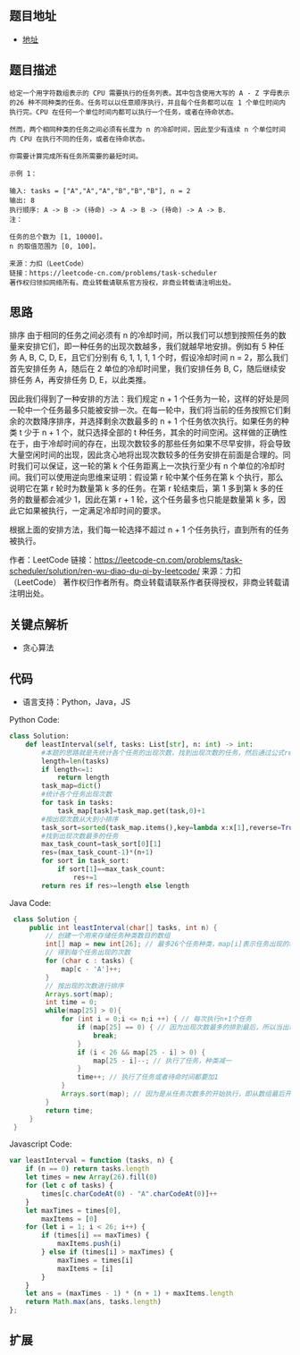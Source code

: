 ## 题目地址

- [地址](https://leetcode-cn.com/problems/task-scheduler/)

## 题目描述

```
给定一个用字符数组表示的 CPU 需要执行的任务列表。其中包含使用大写的 A - Z 字母表示的26 种不同种类的任务。任务可以以任意顺序执行，并且每个任务都可以在 1 个单位时间内执行完。CPU 在任何一个单位时间内都可以执行一个任务，或者在待命状态。

然而，两个相同种类的任务之间必须有长度为 n 的冷却时间，因此至少有连续 n 个单位时间内 CPU 在执行不同的任务，或者在待命状态。

你需要计算完成所有任务所需要的最短时间。

示例 1：

输入: tasks = ["A","A","A","B","B","B"], n = 2
输出: 8
执行顺序: A -> B -> (待命) -> A -> B -> (待命) -> A -> B.
注：

任务的总个数为 [1, 10000]。
n 的取值范围为 [0, 100]。

来源：力扣（LeetCode）
链接：https://leetcode-cn.com/problems/task-scheduler
著作权归领扣网络所有。商业转载请联系官方授权，非商业转载请注明出处。
```

## 思路
排序
由于相同的任务之间必须有 n 的冷却时间，所以我们可以想到按照任务的数量来安排它们，即一种任务的出现次数越多，我们就越早地安排。例如有 5 种任务 A, B, C, D, E，且它们分别有 6, 1, 1, 1, 1 个时，假设冷却时间 n = 2，那么我们首先安排任务 A，随后在 2 单位的冷却时间里，我们安排任务 B, C，随后继续安排任务 A，再安排任务 D, E，以此类推。

因此我们得到了一种安排的方法：我们规定 n + 1 个任务为一轮，这样的好处是同一轮中一个任务最多只能被安排一次。在每一轮中，我们将当前的任务按照它们剩余的次数降序排序，并选择剩余次数最多的 n + 1 个任务依次执行。如果任务的种类 t 少于 n + 1 个，就只选择全部的 t 种任务，其余的时间空闲。这样做的正确性在于，由于冷却时间的存在，出现次数较多的那些任务如果不尽早安排，将会导致大量空闲时间的出现，因此贪心地将出现次数较多的任务安排在前面是合理的。同时我们可以保证，这一轮的第 k 个任务距离上一次执行至少有 n 个单位的冷却时间。我们可以使用逆向思维来证明：假设第 r 轮中某个任务在第 k 个执行，那么说明它在第 r 轮时为数量第 k 多的任务。在第 r 轮结束后，第 1 多到第 k 多的任务的数量都会减少 1，因此在第 r + 1 轮，这个任务最多也只能是数量第 k 多，因此它如果被执行，一定满足冷却时间的要求。

根据上面的安排方法，我们每一轮选择不超过 n + 1 个任务执行，直到所有的任务被执行。

作者：LeetCode
链接：https://leetcode-cn.com/problems/task-scheduler/solution/ren-wu-diao-du-qi-by-leetcode/
来源：力扣（LeetCode）
著作权归作者所有。商业转载请联系作者获得授权，非商业转载请注明出处。
## 关键点解析

- 贪心算法

## 代码

- 语言支持：Python，Java，JS

Python Code:

```python
class Solution:
    def leastInterval(self, tasks: List[str], n: int) -> int:
        #本题的思路就是先统计各个任务的出现次数，找到出现次数的任务，然后通过公式res=(max_task_count-1)*(n+1)+（出现次数最多的任务的数量）来求解，最后还要注意一种特殊情况，就是求出答案<数组长度，则结果应该等于数组长度。
        length=len(tasks)
        if length<=1:
            return length
        task_map=dict()
        #统计各个任务出现次数
        for task in tasks:
            task_map[task]=task_map.get(task,0)+1
        #按出现次数从大到小排序
        task_sort=sorted(task_map.items(),key=lambda x:x[1],reverse=True)
        #找到出现次数最多的任务
        max_task_count=task_sort[0][1]
        res=(max_task_count-1)*(n+1)
        for sort in task_sort:
            if sort[1]==max_task_count:
                res+=1
        return res if res>=length else length
```

Java Code:

```java
 class Solution {
     public int leastInterval(char[] tasks, int n) {
         // 创建一个用来存储任务种类数目的数组
         int[] map = new int[26]; // 最多26个任务种类，map[i]表示任务出现的次数
         // 得到每个任务出现的次数
         for (char c : tasks) {
             map[c - 'A']++;
         }
         // 按出现的次数进行排序
         Arrays.sort(map);
         int time = 0;
         while(map[25] > 0){
             for (int i = 0;i <= n;i ++) { // 每次执行n+1个任务
                 if (map[25] == 0) { // 因为出现次数最多的排到最后，所以当出现次数最多的任务已经执行完，表示任务完成
                     break;
                 }
                 if (i < 26 && map[25 - i] > 0) {
                     map[25 - i]--; // 执行了任务，种类减一
                 }
                 time++; // 执行了任务或者待命时间都要加1
             }
             Arrays.sort(map); // 因为是从任务次数多的开始执行，即从数组最后开始执行，所以执行完需要重新排序
         }
         return time;
     }
 }
```

Javascript Code:
<!-- 
最小长度 = （单个字母出现的最大次数 - 1）* （n + 1）+ 出现最大次数的字母总数
最小长度 小于 任务长度时， 返回任务长度
-->
```js
var leastInterval = function (tasks, n) {
    if (n == 0) return tasks.length
    let times = new Array(26).fill(0)
    for (let c of tasks) {
        times[c.charCodeAt(0) - "A".charCodeAt(0)]++
    }
    let maxTimes = times[0],
        maxItems = [0]
    for (let i = 1; i < 26; i++) {
        if (times[i] == maxTimes) {
            maxItems.push(i)
        } else if (times[i] > maxTimes) {
            maxTimes = times[i]
            maxItems = [i]
        }
    }
    let ans = (maxTimes - 1) * (n + 1) + maxItems.length
    return Math.max(ans, tasks.length)
};
```

## 扩展
